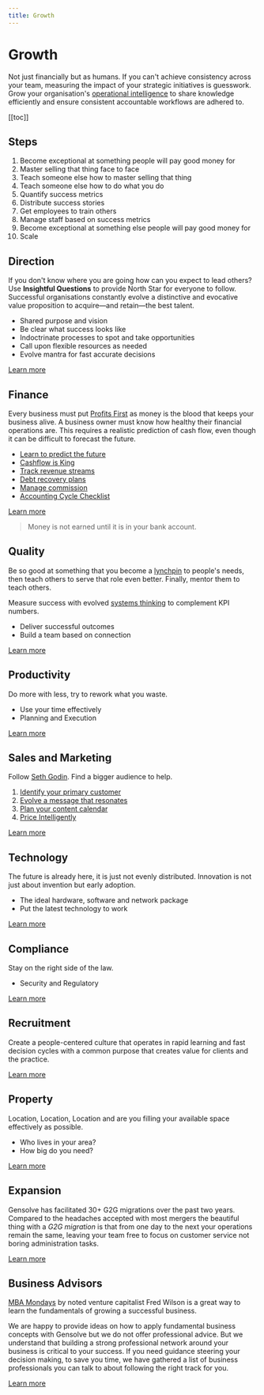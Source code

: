 ```yaml
---
title: Growth
---
```


# Growth

Not just financially but as humans. If you can't achieve consistency across your team, measuring the impact of your strategic initiatives is guesswork. Grow your organisation's [operational intelligence](/features/workflows/) to share knowledge efficiently and ensure consistent accountable workflows are adhered to.

[[toc]]

## Steps

1. Become exceptional at something people will pay good money for
2. Master selling that thing face to face
3. Teach someone else how to master selling that thing
4. Teach someone else how to do what you do
5. Quantify success metrics
6. Distribute success stories
7. Get employees to train others
8. Manage staff based on success metrics
9. Become exceptional at something else people will pay good money for
10. Scale

## Direction

If you don't know where you are going how can you expect to lead others? Use **Insightful Questions** to provide North Star for everyone to follow. Successful organisations constantly evolve a distinctive and evocative value proposition to acquire—and retain—the best talent.

- Shared purpose and vision
- Be clear what success looks like
- Indoctrinate processes to spot and take opportunities
- Call upon flexible resources as needed
- Evolve mantra for fast accurate decisions

[Learn more](./direction/)

## Finance

Every business must put [Profits First](./finances/create-a-cashflow-forecast.md) as money is the blood that keeps your business alive. A business owner must know how healthy their financial operations are. This requires a realistic prediction of cash flow, even though it can be difficult to forecast the future.

- [Learn to predict the future](./finances/create-a-cashflow-forecast.md)
- [Cashflow is King](./finances/effective-cash-management.md)
- [Track revenue streams](./finances/track-revenue-streams.md)
- [Debt recovery plans](./finances/debt-recovery-plans.md)
- [Manage commission](./finances/managing-commission.md)
- [Accounting Cycle Checklist](./finances/accounting-cycle-checklist.md)

[Learn more](./finances/)

> Money is not earned until it is in your bank account.

## Quality

Be so good at something that you become a [lynchpin](https://www.youtube.com/watch?v=QXlohYo-xPE) to people's needs, then teach others to serve that role even better. Finally, mentor them to teach others.

Measure success with evolved [systems thinking](https://blog.deming.org/category/systems-thinking/) to complement KPI numbers.

- Deliver successful outcomes
- Build a team based on connection

[Learn more](./quality/)

## Productivity

Do more with less, try to rework what you waste.

- Use your time effectively
- Planning and Execution

[Learn more](./productivity/)

## Sales and Marketing

Follow [Seth Godin](https://www.sethgodin.com/). Find a bigger audience to help.

1. [Identify your primary customer](./identify-your-primary-customer.md)
2. [Evolve a message that resonates](./message.md)
3. [Plan your content calendar](/content-marketing-calendar.md)
4. [Price Intelligently](./intelligent-pricing.md)

[Learn more](./marketing/)

## Technology

The future is already here, it is just not evenly distributed. Innovation is not just about invention but early adoption.

- The ideal hardware, software and network package
- Put the latest technology to work

[Learn more](./technology/)

## Compliance

Stay on the right side of the law.

- Security and Regulatory

[Learn more](./compliance/)

## Recruitment

Create a people-centered culture that operates in rapid learning and fast decision cycles with a common purpose that creates value for clients and the practice.

[Learn more](./human-resources/)

## Property

Location, Location, Location and are you filling your available space effectively as possible.

- Who lives in your area?
- How big do you need?

[Learn more](./property/)

## Expansion

Gensolve has facilitated 30+ G2G migrations over the past two years. Compared to the headaches accepted with most mergers the beautiful thing with a _G2G migration_ is that from one day to the next your operations remain the same, leaving your team free to focus on customer service not boring administration tasks.

[Learn more](./expansion/)

## Business Advisors

[MBA Mondays](https://mba-mondays-illustrated.com/) by noted venture capitalist Fred Wilson is a great way to learn the fundamentals of growing a successful business.

We are happy to provide ideas on how to apply fundamental business concepts with Gensolve but we do not offer professional advice. But we understand that building a strong professional network around your business is critical to your success. If you need guidance steering your decision making, to save you time, we have gathered a list of business professionals you can talk to about following the right track for you.

[Learn more](./business-advisors/)

